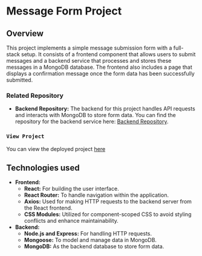# Message Form Project

## Overview

This project implements a simple message submission form with a full-stack setup. It consists of a frontend component that allows users to submit messages and a backend service that processes and stores these messages in a MongoDB database. The frontend also includes a page that displays a confirmation message once the form data has been successfully submitted.

### Related Repository
- **Backend Repository:** The backend for this project handles API requests and interacts with MongoDB to store form data. You can find the repository for the backend service here: [Backend Repository](https://github.com/IMeytin/Message-form-backend).



### `View Project`
You can view the deployed project [here](https://message-form-mf.netlify.app)

## Technologies used
- **Frontend:**
  - **React:** For building the user interface.
  - **React Router:** To handle navigation within the application.
  - **Axios:** Used for making HTTP requests to the backend server from the React frontend.
  - **CSS Modules:** Utilized for component-scoped CSS to avoid styling conflicts and enhance maintainability.
- **Backend:**
  - **Node.js and Express:** For handling HTTP requests.
  - **Mongoose:** To model and manage data in MongoDB.
  - **MongoDB:** As the backend database to store form data.
